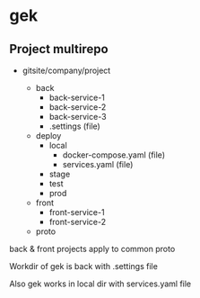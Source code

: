 # gek

## Project multirepo

- gitsite/company/project

  - back
    - back-service-1
    - back-service-2
    - back-service-3
    - .settings (file)
  - deploy
    - local
      - docker-compose.yaml (file)
      - services.yaml (file)
    - stage
    - test
    - prod
  - front
    - front-service-1
    - front-service-2
  - proto

back & front projects apply to common proto 

Workdir of gek is back with .settings file

Also gek works in local dir with services.yaml file
